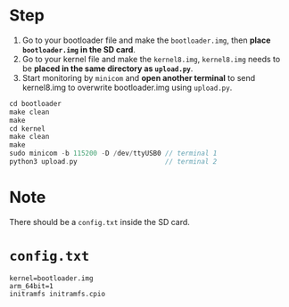 # Step
1. Go to your bootloader file and make the `bootloader.img`, then **place `bootloader.img` in the SD card**.
2. Go to your kernel file and make the `kernel8.img`, `kernel8.img` needs to be **placed in the same directory as `upload.py`**.
3. Start monitoring by `minicom` and **open another terminal** to send kernel8.img to overwrite bootloader.img using `upload.py`.
```c
cd bootloader
make clean
make
cd kernel
make clean
make
sudo minicom -b 115200 -D /dev/ttyUSB0 // terminal 1
python3 upload.py                      // terminal 2
```   
# Note
There should be a `config.txt` inside the SD card.
#  `config.txt`
```
kernel=bootloader.img
arm_64bit=1
initramfs initramfs.cpio
```
